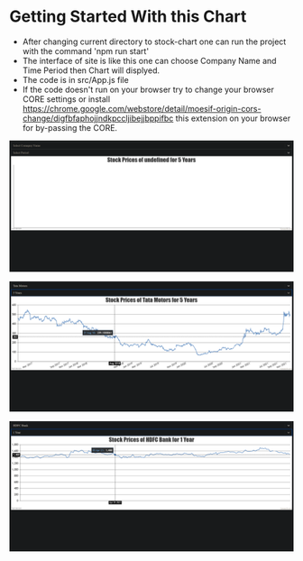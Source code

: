 # Getting Started With this Chart
- After changing current directory to stock-chart one can run the project with the command 'npm run start'
- The interface of site is like this one can choose Company Name and Time Period then Chart will displyed.
- The code is in src/App.js file
- If the code doesn't run on your browser try to change your browser CORE settings or install https://chrome.google.com/webstore/detail/moesif-origin-cors-change/digfbfaphojjndkpccljibejjbppifbc this extension on your browser for by-passing the CORE.

![Intro Screen](Intro.png)

![Chart for Tata Motors for 5 Years ](TataMotors.png)

![Chart for HDFC for 1 Year](HDFC.png)
